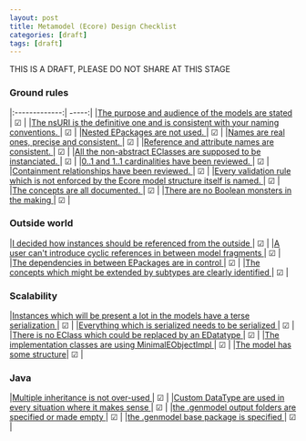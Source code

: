 ```yaml
---
layout: post
title: Metamodel (Ecore) Design Checklist
categories: [draft]
tags: [draft]
---
```


THIS IS A DRAFT, PLEASE DO NOT SHARE AT THIS STAGE

### Ground rules

|:-------------:| -----:|
|[The purpose and audience of the models are stated ](./2016-04-14-ecore-design-checklist-part1.md)| ☑ |
|[The nsURI is the definitive one and is consistent with your naming conventions.  ](./2016-04-14-ecore-design-checklist-part1.md)| ☑ |
|[Nested EPackages are not used. ](./2016-04-14-ecore-design-checklist-part1.md)| ☑ |
|[Names are real ones, precise and consistent. ](./2016-04-14-ecore-design-checklist-part1.md)| ☑ |
|[Reference and attribute names are consistent. ](./2016-04-14-ecore-design-checklist-part1.md)| ☑ |
|[All the non-abstract EClasses are supposed to be instanciated. ](./2016-04-14-ecore-design-checklist-part1.md)| ☑ |
|[0..1 and 1..1 cardinalities have been reviewed. ](./2016-04-14-ecore-design-checklist-part1.md)| ☑ |
|[Containment relationships have been reviewed. ](./2016-04-14-ecore-design-checklist-part1.md)| ☑ |
|[Every validation rule which is not enforced by the Ecore model structure itself is named. ](./2016-04-14-ecore-design-checklist-part1.md)| ☑ |
|[The concepts are all documented. ](./2016-04-14-ecore-design-checklist-part1.md)| ☑ |
|[There are no Boolean monsters in the making ](./2016-04-14-ecore-design-checklist-part1.md)| ☑ |

### Outside world

|[I decided how instances should be referenced from the outside ](./2016-04-14-ecore-design-checklist-part1.md)| ☑ |
|[A user can't introduce cyclic references in between model fragments ](./2016-04-14-ecore-design-checklist-part1.md)| ☑ |
|[The dependencies in between EPackages are in control ](./2016-04-14-ecore-design-checklist-part1.md)| ☑ |
|[The concepts which might be extended by subtypes are clearly identified ](./2016-04-14-ecore-design-checklist-part1.md)| ☑ |

### Scalability 

|[Instances which will be present a lot in the models have a terse serialization ](./2016-04-14-ecore-design-checklist-part1.md)| ☑ |
|[Everything which is serialized needs to be serialized ](./2016-04-14-ecore-design-checklist-part1.md)| ☑ |
|[There is no EClass which could be replaced by an EDatatype ](./2016-04-14-ecore-design-checklist-part1.md)| ☑ |
|[The implementation classes are using MinimalEObjectImpl ](./2016-04-14-ecore-design-checklist-part1.md)| ☑ |
|[The model has some structure](./2016-04-14-ecore-design-checklist-part1.md)| ☑ |

### Java

|[Multiple inheritance is not over-used ](./2016-04-14-ecore-design-checklist-part1.md)| ☑ |
|[Custom DataType are used in every situation where it makes sense ](./2016-04-14-ecore-design-checklist-part1.md)| ☑ |
|[the .genmodel output folders are specified or made empty ](./2016-04-14-ecore-design-checklist-part1.md)| ☑ |
|[the .genmodel base package is specified ](./2016-04-14-ecore-design-checklist-part1.md)| ☑ |


